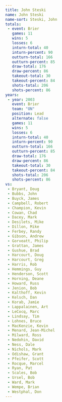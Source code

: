 ```yaml
---
title: John Steski
name: John Steski
name-sort: Steski, John
totals:
 - event: Brier
   games: 11
   wins: 5
   losses: 6
   inturn-total: 40
   inturn-percent: 90
   outturn-total: 166
   outturn-percent: 85
   draw-total: 176
   draw-percent: 86
   takeout-total: 30
   takeout-percent: 84
   shots-total: 206
   shots-percent: 86
years:
 - year: 2003
   event: Brier
   team: "ON"
   position: Lead
   alternate: false
   games: 11
   wins: 5
   losses: 6
   inturn-total: 40
   inturn-percent: 90
   outturn-total: 166
   outturn-percent: 85
   draw-total: 176
   draw-percent: 86
   takeout-total: 30
   takeout-percent: 84
   shots-total: 206
   shots-percent: 86
vs:
 - Bryant, Doug
 - Bubbs, John
 - Buyck, James
 - Campbell, Robert
 - Champion, Kevin
 - Cowan, Chad
 - Dacey, Mark
 - Desilets, Mike
 - Dillon, Mike
 - Ferbey, Randy
 - Gibson, Andrew
 - Gorveatt, Philip
 - Grattan, James
 - Gushue, Brad
 - Harcourt, Doug
 - Harcourt, Greg
 - Harris, Rob
 - Hemmings, Guy
 - Henderson, Scott
 - Horning, Deane
 - Howard, Russ
 - Jenion, Bob
 - Kalthoff, Kevin
 - Kelsch, Dan
 - Korab, Jamie
 - Lappalainen, Art
 - LeCocq, Marc
 - Lindsay, Tim
 - Lohnes, Bruce
 - MacKenzie, Kevin
 - Menard, Jean-Michel
 - Milward, Ross
 - Nedohin, David
 - Ness, Dale
 - Nichols, Mark
 - Odishaw, Grant
 - Pfeifer, Scott
 - Rocque, Marcel
 - Ryan, Pat
 - Scales, Bob
 - Ursel, Bob
 - Ward, Mark
 - Wempe, Brian
 - Westphal, Don
---
```

